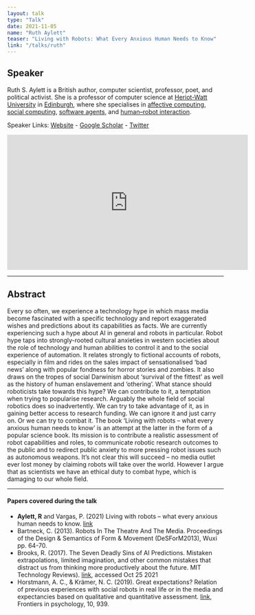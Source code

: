 ```yaml
---
layout: talk
type: "Talk"
date: 2021-11-05
name: "Ruth Aylett"
teaser: "Living with Robots: What Every Anxious Human Needs to Know"
link: "/talks/ruth"
---
```


## Speaker

Ruth S. Aylett is a British author, computer scientist, professor, poet, and political activist. She is a professor of computer science at [Heriot-Watt University](https://en.wikipedia.org/wiki/Heriot-Watt_University) in [Edinburgh](https://en.wikipedia.org/wiki/Edinburgh), where she specialises in [affective computing](https://en.wikipedia.org/wiki/Affective_computing), [social computing](https://en.wikipedia.org/wiki/Social_computing), [software agents](https://en.wikipedia.org/wiki/Software_agent), and [human–robot interaction](https://en.wikipedia.org/wiki/Human–robot_interaction).

Speaker Links: [Website]( http://www.macs.hw.ac.uk/~ruth/) - [Google Scholar](https://scholar.google.com/citations?user=qxC_AUAAAAAJ&hl=en) - [Twitter](https://twitter.com/ruthaylett?lang=en)

<iframe width="560" height="315" src="https://www.youtube.com/embed/zOXKr5-ik4w" title="YouTube video player" frameborder="0" allow="accelerometer; autoplay; clipboard-write; encrypted-media; gyroscope; picture-in-picture" allowfullscreen></iframe>

---

## Abstract

Every so often, we experience a technology hype in which mass media become fascinated with a specific technology and report exaggerated wishes and predictions about its capabilities as facts. We are currently experiencing such a hype about AI in general and robots in particular.
Robot hype taps into strongly-rooted cultural anxieties in western societies about the role of technology and human abilities to control it and to the social experience of automation. It relates strongly to fictional accounts of robots, especially in film and rides on the sales impact of sensationalised ‘bad news’ along with popular fondness for horror stories and zombies. It also draws on the tropes of social Darwinism about ‘survival of the fittest’ as well as the history of human enslavement and ‘othering’. 
What stance should roboticists take towards this hype? We can contribute to it, a temptation when trying to popularise research. Arguably the whole field of social robotics does so inadvertently. We can try to take advantage of it, as in gaining better access to research funding. We can ignore it and just carry on. Or we can try to combat it. The book ‘Living with robots – what every anxious human needs to know’ is an attempt at the latter in the form of a popular science book. Its mission is to contribute a realistic assessment of robot capabilities and roles, to communicate robotic research outcomes to the public and to redirect public anxiety to more pressing robot issues such as autonomous weapons.
It’s not clear this will succeed – no media outlet ever lost money by claiming robots will take over the world. However I argue that as scientists we have an ethical duty to combat hype, which is damaging to our whole field.

---

#### Papers covered during the talk

* **Aylett, R** and Vargas, P. (2021) Living with robots – what every anxious human needs to know. [link](https://www.amazon.com/Living-Robots-Every-Anxious-Human/dp/0262045818#:~:text=Ruth%20Aylett%20and%20Patricia%20Vargas,autonomous%20cars%20and%20robot%20swarms.&text=They%20explain%20how%20robots%20see,pets%2C%20butlers%2C%20and%20companions.)
* Bartneck, C. (2013). Robots In The Theatre And The Media. Proceedings of the Design & Semantics of Form & Movement (DeSForM2013), Wuxi pp. 64-70. 
* Brooks, R. (2017). The Seven Deadly Sins of AI Predictions. Mistaken extrapolations, limited imagination, and other common mistakes that distract us from thinking more productively about the future. MIT Technology Reviews). [link](https://www.technologyreview.com/2017/10/06/241837/the-seven-deadly-sins-of-ai-predictions/), accessed Oct 25 2021
* Horstmann, A. C., & Krämer, N. C. (2019). Great expectations? Relation of previous experiences with social robots in real life or in the media and expectancies based on qualitative and quantitative assessment. [link](https://www.frontiersin.org/articles/10.3389/fpsyg.2019.00939/full), Frontiers in psychology, 10, 939.
